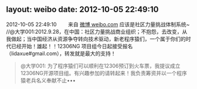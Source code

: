 layout: weibo
date: 2012-10-05 22:49:10
---
<meta name="referrer" content="no-referrer" />

2012-10-05 22:49:10  &nbsp;&nbsp;&nbsp;&nbsp;&nbsp;&nbsp; 来自 <a href="http://weibo.com/" rel="nofollow">微博 weibo.com</a>
应该是社区力量挑战体制系统~ //@大学001:2012.9.28，在中国：社区力量挑战商业组织；不抱怨，去改变，从我做起；当中国经济从资源争夺转向技术驱动，新老程序猿们，一个属于你们的时代已经开始！雄起！！12306NG 项目组今日起接受报名（lidaxue#gmail.com），转发就是最大的支持！
>  @大学001: 为了程序猿们可以顺利在12306预订到火车票，我提议成立12306NG开源项目组。有兴趣参加的请转起来！我负责筹资并以一个程序猿老兵名义奉献不止••• ​​​
